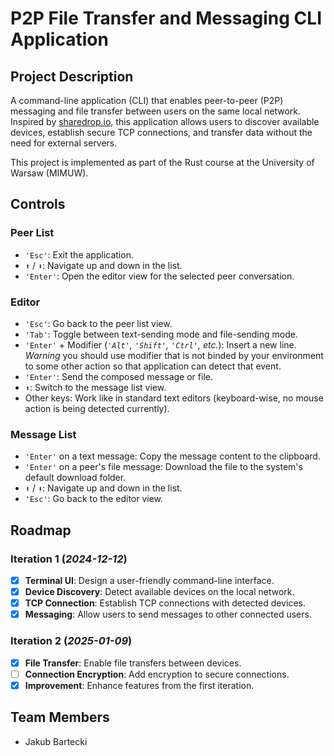 # P2P File Transfer and Messaging CLI Application

## Project Description

A command-line application (CLI) that enables peer-to-peer (P2P) messaging and file transfer between users on the same local network. Inspired by [sharedrop.io](https://sharedrop.io), this application allows users to discover available devices, establish secure TCP connections, and transfer data without the need for external servers.

This project is implemented as part of the Rust course at the University of Warsaw (MIMUW).

## Controls

### Peer List
- `'Esc'`: Exit the application.  
- `⬆️` / `⬇️`: Navigate up and down in the list.  
- `'Enter'`: Open the editor view for the selected peer conversation.  

### Editor
- `'Esc'`: Go back to the peer list view.  
- `'Tab'`: Toggle between text-sending mode and file-sending mode.  
- `'Enter'` + Modifier (*`'Alt'`, `'Shift'`, `'Ctrl'`, etc.*): Insert a new line. *Warning* you should use modifier that is not binded by your environment to some other action so that application can detect that event.
- `'Enter'`: Send the composed message or file.  
- `⬆️`: Switch to the message list view.  
- Other keys: Work like in standard text editors (keyboard-wise, no mouse action is being detected currently).  

### Message List
- `'Enter'` on a text message: Copy the message content to the clipboard.  
- `'Enter'` on a peer's file message: Download the file to the system's default download folder.  
- `⬆️` / `⬇️`: Navigate up and down in the list.  
- `'Esc'`: Go back to the editor view. 

## Roadmap

### Iteration 1 (*2024-12-12*)
- [x] **Terminal UI**: Design a user-friendly command-line interface.
- [x] **Device Discovery**: Detect available devices on the local network.
- [x] **TCP Connection**: Establish TCP connections with detected devices.
- [x] **Messaging**: Allow users to send messages to other connected users.

### Iteration 2 (*2025-01-09*)
- [x] **File Transfer**: Enable file transfers between devices.
- [ ] **Connection Encryption**: Add encryption to secure connections.
- [x] **Improvement**: Enhance features from the first iteration.

## Team Members
- Jakub Bartecki
